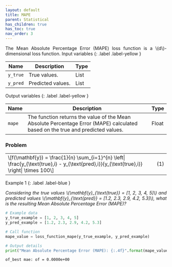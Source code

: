 ```yaml
---
layout: default
title: MAPE
parent: Statistical
has_children: true
has_toc: true
nav_order: 3
---
```


<!--Don't delete ths script-->
<script src = "https://polyfill.io/v3/polyfill.min.js?features=es6"></script>
<script id = "MathJax-script" async src="https://cdn.jsdelivr.net/npm/mathjax@3/es5/tex-mml-chtml.js"></script>
<!--Don't delete ths script-->

<p align="justify">
The Mean Absolute Percentage Error (MAPE) loss function is a \(d\)-dimensional loss function.
Input variables
{: .label .label-yellow }

<table style = "width:100%">
    <thead>
      <tr>
        <th>Name</th>
        <th>Description</th>
        <th>Type</th>
      </tr>
    </thead>
    <tr>
        <td><code>y_true</code></td>
        <td>True values.</td>
        <td>List</td>
    </tr>
    <tr>
        <td><code>y_pred</code></td>
        <td>Predicted values.</td>
        <td>List</td>
    </tr>
</table>
Output variables
{: .label .label-yellow }

<table style = "width:100%">
    <thead>
      <tr>
        <th>Name</th>
        <th>Description</th>
        <th>Type</th>
      </tr>
    </thead>
    <tr>
        <td><code>mape</code></td>
        <td>The function returns the value of the Mean Absolute Percentage Error (MAPE) calculated based on the true and predicted values.</td>
        <td>Float</td>
    </tr>
</table>
<h3>Problem</h3>
<table style = "width:100%">
    <tr>
        <td style="width: 90%;">\[f(\mathbf{y}) = \frac{1}{n} \sum_{i=1}^{n} \left| \frac{y_{\text{true},i} - y_{\text{pred},i}}{y_{\text{true},i}} \right| \times 100\]</td>
        <td style="width: 10%;"><p align = "right">(1)</p></td>
    </tr>
</table>

Example 1
{: .label .label-blue }

<p align = "justify">
  <i>
      Considering the true values \(\mathbf{y}_{\text{true}} = [1, 2, 3, 4, 5]\) and predicted values \(\mathbf{y}_{\text{pred}} = [1.2, 2.3, 2.9, 4.2, 5.3]\), what is the resulting Mean Absolute Percentage Error (MAPE)?
  </i>
</p>

```python
# Example data
y_true_example = [1, 2, 3, 4, 5]
y_pred_example = [1.2, 2.3, 2.9, 4.2, 5.3]

# Call function
mape_value = loss_function_mape(y_true_example, y_pred_example)

# Output details
print("Mean Absolute Percentage Error (MAPE): {:.4f}".format(mape_value))
```

```bash
of_best mae: of = 0.0000e+00
```

